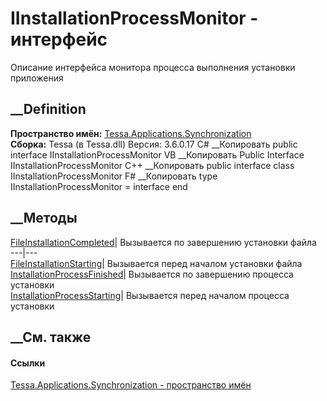 # IInstallationProcessMonitor - интерфейс
Описание интерфейса монитора процесса выполнения установки приложения
## __Definition
 **Пространство имён:**
[Tessa.Applications.Synchronization](N_Tessa_Applications_Synchronization.htm)  
 **Сборка:** Tessa (в Tessa.dll) Версия: 3.6.0.17
C# __Копировать
     public interface IInstallationProcessMonitor
VB __Копировать
     Public Interface IInstallationProcessMonitor
C++ __Копировать
     public interface class IInstallationProcessMonitor
F# __Копировать
     type IInstallationProcessMonitor = interface end
##  __Методы
[FileInstallationCompleted](M_Tessa_Applications_Synchronization_IInstallationProcessMonitor_FileInstallationCompleted.htm)|
Вызывается по завершению установки файла  
---|---  
[FileInstallationStarting](M_Tessa_Applications_Synchronization_IInstallationProcessMonitor_FileInstallationStarting.htm)|
Вызывается перед началом установки файла  
[InstallationProcessFinished](M_Tessa_Applications_Synchronization_IInstallationProcessMonitor_InstallationProcessFinished.htm)|
Вызывается по завершению процесса установки  
[InstallationProcessStarting](M_Tessa_Applications_Synchronization_IInstallationProcessMonitor_InstallationProcessStarting.htm)|
Вызывается перед началом процесса установки  
## __См. также
#### Ссылки
[Tessa.Applications.Synchronization - пространство
имён](N_Tessa_Applications_Synchronization.htm)
